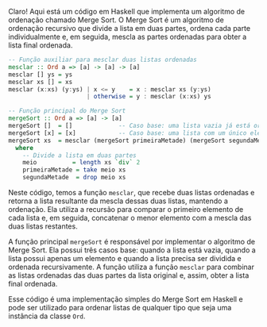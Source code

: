 Claro! Aqui está um código em Haskell que implementa um algoritmo de ordenação chamado Merge Sort. O Merge Sort é um algoritmo de ordenação recursivo que divide a lista em duas partes, ordena cada parte individualmente e, em seguida, mescla as partes ordenadas para obter a lista final ordenada.

```haskell
-- Função auxiliar para mesclar duas listas ordenadas
mesclar :: Ord a => [a] -> [a] -> [a]
mesclar [] ys = ys
mesclar xs [] = xs
mesclar (x:xs) (y:ys) | x <= y    = x : mesclar xs (y:ys)
                      | otherwise = y : mesclar (x:xs) ys

-- Função principal do Merge Sort
mergeSort :: Ord a => [a] -> [a]
mergeSort []  = []             -- Caso base: uma lista vazia já está ordenada
mergeSort [x] = [x]            -- Caso base: uma lista com um único elemento já está ordenada
mergeSort xs  = mesclar (mergeSort primeiraMetade) (mergeSort segundaMetade)
  where
    -- Divide a lista em duas partes
    meio          = length xs `div` 2
    primeiraMetade = take meio xs
    segundaMetade  = drop meio xs
```

Neste código, temos a função `mesclar`, que recebe duas listas ordenadas e retorna a lista resultante da mescla dessas duas listas, mantendo a ordenação. Ela utiliza a recursão para comparar o primeiro elemento de cada lista e, em seguida, concatenar o menor elemento com a mescla das duas listas restantes.

A função principal `mergeSort` é responsável por implementar o algoritmo de Merge Sort. Ela possui três casos base: quando a lista está vazia, quando a lista possui apenas um elemento e quando a lista precisa ser dividida e ordenada recursivamente. A função utiliza a função `mesclar` para combinar as listas ordenadas das duas partes da lista original e, assim, obter a lista final ordenada.

Esse código é uma implementação simples do Merge Sort em Haskell e pode ser utilizado para ordenar listas de qualquer tipo que seja uma instância da classe `Ord`.